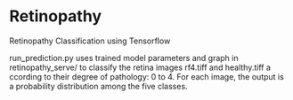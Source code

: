 # Retinopathy
Retinopathy Classification using Tensorflow

run_prediction.py uses trained model parameters and graph in retinopathy_serve/
to classify the retina images rf4.tiff and healthy.tiff a ccording to their degree of pathology: 0 to 4. For each image, the output is a probability distribution among the five classes.
